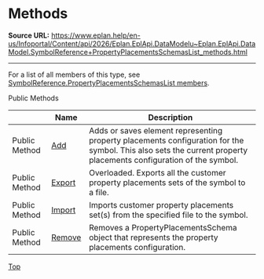 # Methods

**Source URL:** https://www.eplan.help/en-us/Infoportal/Content/api/2026/Eplan.EplApi.DataModelu~Eplan.EplApi.DataModel.SymbolReference+PropertyPlacementsSchemasList_methods.html

---

For a list of all members of this type, see [SymbolReference.PropertyPlacementsSchemasList members](Eplan.EplApi.DataModelu~Eplan.EplApi.DataModel.SymbolReference+PropertyPlacementsSchemasList_members.html).

Public Methods

|  | Name | Description |
| --- | --- | --- |
| Public Method | [Add](Eplan.EplApi.DataModelu~Eplan.EplApi.DataModel.SymbolReference+PropertyPlacementsSchemasList~Add.html) | Adds or saves element representing property placements configuration for the symbol. This also sets the current property placements configuration of the symbol. |
| Public Method | [Export](Eplan.EplApi.DataModelu~Eplan.EplApi.DataModel.SymbolReference+PropertyPlacementsSchemasList~Export.html) | Overloaded. Exports all the customer property placements sets of the symbol to a file. |
| Public Method | [Import](Eplan.EplApi.DataModelu~Eplan.EplApi.DataModel.SymbolReference+PropertyPlacementsSchemasList~Import.html) | Imports customer property placements set(s) from the specified file to the symbol. |
| Public Method | [Remove](Eplan.EplApi.DataModelu~Eplan.EplApi.DataModel.SymbolReference+PropertyPlacementsSchemasList~Remove.html) | Removes a PropertyPlacementsSchema object that represents the property placements configuration. |

[Top](#top)
